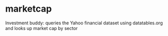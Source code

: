 marketcap
=========

Investment buddy: queries the Yahoo financial dataset using datatables.org and looks up market cap by sector
